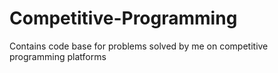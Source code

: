 # Competitive-Programming
Contains code base for problems solved by me on competitive programming platforms
